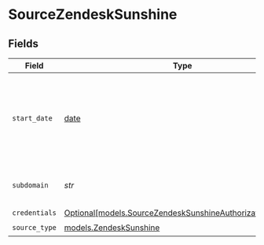 # SourceZendeskSunshine


## Fields

| Field                                                                                                              | Type                                                                                                               | Required                                                                                                           | Description                                                                                                        | Example                                                                                                            |
| ------------------------------------------------------------------------------------------------------------------ | ------------------------------------------------------------------------------------------------------------------ | ------------------------------------------------------------------------------------------------------------------ | ------------------------------------------------------------------------------------------------------------------ | ------------------------------------------------------------------------------------------------------------------ |
| `start_date`                                                                                                       | [date](https://docs.python.org/3/library/datetime.html#date-objects)                                               | :heavy_check_mark:                                                                                                 | The date from which you'd like to replicate data for Zendesk Sunshine API, in the format YYYY-MM-DDT00:00:00Z.     | 2021-01-01T00:00:00Z                                                                                               |
| `subdomain`                                                                                                        | *str*                                                                                                              | :heavy_check_mark:                                                                                                 | The subdomain for your Zendesk Account.                                                                            |                                                                                                                    |
| `credentials`                                                                                                      | [Optional[models.SourceZendeskSunshineAuthorizationMethod]](../models/sourcezendesksunshineauthorizationmethod.md) | :heavy_minus_sign:                                                                                                 | N/A                                                                                                                |                                                                                                                    |
| `source_type`                                                                                                      | [models.ZendeskSunshine](../models/zendesksunshine.md)                                                             | :heavy_check_mark:                                                                                                 | N/A                                                                                                                |                                                                                                                    |